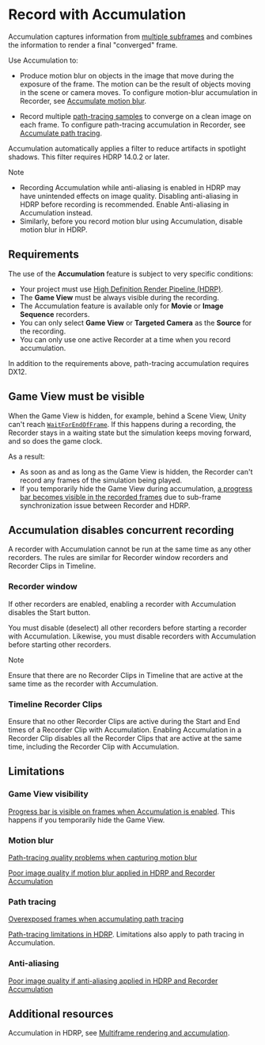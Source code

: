 # Record with Accumulation

Accumulation captures information from [multiple subframes](RecorderAccumulationUnderstandSubFrameCapture.md) and combines the information to render a final "converged" frame.

Use Accumulation to:
* Produce motion blur on objects in the image that move during the exposure of the frame. The motion can be the result of objects moving in the scene or camera moves. To configure motion-blur accumulation in Recorder, see [Accumulate motion blur](RecordingAccumulationMotionBlur.md).

* Record multiple [path-tracing samples](https://docs.unity3d.com/Packages/com.unity.render-pipelines.high-definition@latest/index.html?subfolder=/manual/Ray-Tracing-Path-Tracing.html) to converge on a clean image on each frame. To configure path-tracing accumulation in Recorder, see [Accumulate path tracing](RecordingAccumulationPathTracing.md).

Accumulation automatically applies a filter to reduce artifacts in spotlight shadows. This filter requires HDRP 14.0.2 or later.

>[!NOTE]
>* Recording Accumulation while anti-aliasing is enabled in HDRP may have unintended effects on image quality. Disabling anti-aliasing in HDRP before recording is recommended. Enable Anti-aliasing in Accumulation instead.
>* Similarly, before you record motion blur using Accumulation, disable motion blur in HDRP.

## Requirements

The use of the **Accumulation** feature is subject to very specific conditions:
* Your project must use [High Definition Render Pipeline (HDRP)](https://docs.unity3d.com/Packages/com.unity.render-pipelines.high-definition@latest).
* The **Game View** must be always visible during the recording.
* The Accumulation feature is available only for **Movie** or **Image Sequence** recorders.
* You can only select **Game View** or **Targeted Camera** as the **Source** for the recording.
* You can only use one active Recorder at a time when you record accumulation.

In addition to the requirements above, path-tracing accumulation requires DX12.

## Game View must be visible
When the Game View is hidden, for example, behind a Scene View, Unity can't reach [`WaitForEndOfFrame`](https://docs.unity3d.com/ScriptReference/WaitForEndOfFrame.html). If this happens during a recording, the Recorder stays in a waiting state but the simulation keeps moving forward, and so does the game clock.

As a result:
* As soon as and as long as the Game View is hidden, the Recorder can't record any frames of the simulation being played.
* If you temporarily hide the Game View during accumulation, [a progress bar becomes visible in the recorded frames](KnownIssues.md#progress-bar-is-visible-on-frames-when-accumulation-is-enabled) due to sub-frame synchronization issue between Recorder and HDRP.

## Accumulation disables concurrent recording

A recorder with Accumulation cannot be run at the same time as any other recorders. The rules are similar for Recorder window recorders and Recorder Clips in Timeline.

### Recorder window

If other recorders are enabled, enabling a recorder with Accumulation disables the Start button.

You must disable (deselect) all other recorders before starting a recorder with Accumulation. Likewise, you must disable recorders with Accumulation before starting other recorders.

>[!NOTE]
>Ensure that there are no Recorder Clips in Timeline that are active at the same time as the recorder with Accumulation.

### Timeline Recorder Clips

Ensure that no other Recorder Clips are active during the Start and End times of a Recorder Clip with Accumulation. Enabling Accumulation in a Recorder Clip disables all the Recorder Clips that are active at the same time, including the Recorder Clip with Accumulation.

## Limitations

### Game View visibility

[Progress bar is visible on frames when Accumulation is enabled](KnownIssues.md#progress-bar-is-visible-on-frames-when-accumulation-is-enabled). This happens if you temporarily hide the Game View.

### Motion blur

[Path-tracing quality problems when capturing motion blur](KnownIssues.md#path-tracing-quality-problems-when-capturing-motion-blur)

[Poor image quality if motion blur applied in HDRP and Recorder Accumulation](KnownIssues.md#poor-image-quality-if-motion-blur-is-applied-in-hdrp-and-recorder-accumulation)

### Path tracing

[Overexposed frames when accumulating path tracing](KnownIssues.md#overexposed-frames-when-accumulating-path-tracing)

[Path-tracing limitations in HDRP](https://docs.unity3d.com/Packages/com.unity.render-pipelines.high-definition@latest/index.html?subfolder=/manual/Ray-Tracing-Path-Tracing.html%23limitations). Limitations also apply to path tracing in Accumulation.

### Anti-aliasing

[Poor image quality if anti-aliasing applied in HDRP and Recorder Accumulation](KnownIssues.md#poor-image-quality-if-anti-aliasing-applied-in-hdrp-and-recorder-accumulation)

## Additional resources

Accumulation in HDRP, see [Multiframe rendering and accumulation](https://docs.unity3d.com/Packages/com.unity.render-pipelines.high-definition@latest/index.html?subfolder=/manual/Accumulation.html).
